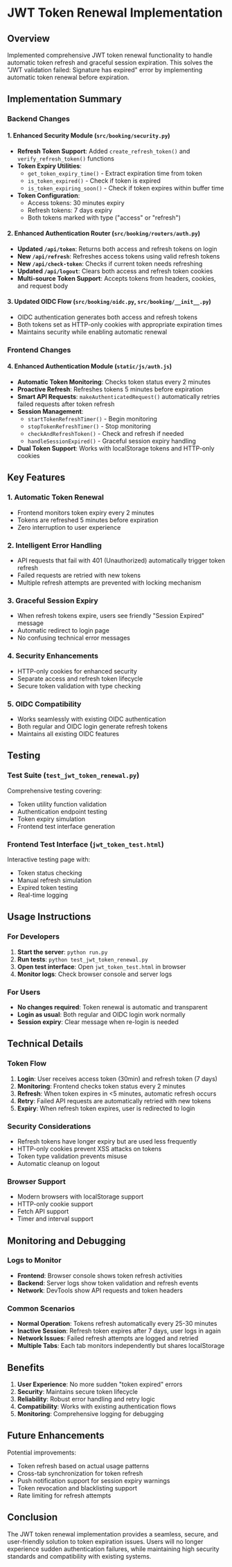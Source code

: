 # JWT Token Renewal Implementation

## Overview
Implemented comprehensive JWT token renewal functionality to handle automatic token refresh and graceful session expiration. This solves the "JWT validation failed: Signature has expired" error by implementing automatic token renewal before expiration.

## Implementation Summary

### Backend Changes

#### 1. Enhanced Security Module (`src/booking/security.py`)
- **Refresh Token Support**: Added `create_refresh_token()` and `verify_refresh_token()` functions
- **Token Expiry Utilities**: 
  - `get_token_expiry_time()` - Extract expiration time from token
  - `is_token_expired()` - Check if token is expired
  - `is_token_expiring_soon()` - Check if token expires within buffer time
- **Token Configuration**:
  - Access tokens: 30 minutes expiry
  - Refresh tokens: 7 days expiry
  - Both tokens marked with type ("access" or "refresh")

#### 2. Enhanced Authentication Router (`src/booking/routers/auth.py`)
- **Updated `/api/token`**: Returns both access and refresh tokens on login
- **New `/api/refresh`**: Refreshes access tokens using valid refresh tokens
- **New `/api/check-token`**: Checks if current token needs refreshing
- **Updated `/api/logout`**: Clears both access and refresh token cookies
- **Multi-source Token Support**: Accepts tokens from headers, cookies, and request body

#### 3. Updated OIDC Flow (`src/booking/oidc.py`, `src/booking/__init__.py`)
- OIDC authentication generates both access and refresh tokens
- Both tokens set as HTTP-only cookies with appropriate expiration times
- Maintains security while enabling automatic renewal

### Frontend Changes

#### 4. Enhanced Authentication Module (`static/js/auth.js`)
- **Automatic Token Monitoring**: Checks token status every 2 minutes
- **Proactive Refresh**: Refreshes tokens 5 minutes before expiration
- **Smart API Requests**: `makeAuthenticatedRequest()` automatically retries failed requests after token refresh
- **Session Management**: 
  - `startTokenRefreshTimer()` - Begin monitoring
  - `stopTokenRefreshTimer()` - Stop monitoring
  - `checkAndRefreshToken()` - Check and refresh if needed
  - `handleSessionExpired()` - Graceful session expiry handling
- **Dual Token Support**: Works with localStorage tokens and HTTP-only cookies

## Key Features

### 1. Automatic Token Renewal
- Frontend monitors token expiry every 2 minutes
- Tokens are refreshed 5 minutes before expiration
- Zero interruption to user experience

### 2. Intelligent Error Handling
- API requests that fail with 401 (Unauthorized) automatically trigger token refresh
- Failed requests are retried with new tokens
- Multiple refresh attempts are prevented with locking mechanism

### 3. Graceful Session Expiry
- When refresh tokens expire, users see friendly "Session Expired" message
- Automatic redirect to login page
- No confusing technical error messages

### 4. Security Enhancements
- HTTP-only cookies for enhanced security
- Separate access and refresh token lifecycle
- Secure token validation with type checking

### 5. OIDC Compatibility
- Works seamlessly with existing OIDC authentication
- Both regular and OIDC login generate refresh tokens
- Maintains all existing OIDC features

## Testing

### Test Suite (`test_jwt_token_renewal.py`)
Comprehensive testing covering:
- Token utility function validation
- Authentication endpoint testing
- Token expiry simulation
- Frontend test interface generation

### Frontend Test Interface (`jwt_token_test.html`)
Interactive testing page with:
- Token status checking
- Manual refresh simulation
- Expired token testing
- Real-time logging

## Usage Instructions

### For Developers
1. **Start the server**: `python run.py`
2. **Run tests**: `python test_jwt_token_renewal.py`
3. **Open test interface**: Open `jwt_token_test.html` in browser
4. **Monitor logs**: Check browser console and server logs

### For Users
- **No changes required**: Token renewal is automatic and transparent
- **Login as usual**: Both regular and OIDC login work normally
- **Session expiry**: Clear message when re-login is needed

## Technical Details

### Token Flow
1. **Login**: User receives access token (30min) and refresh token (7 days)
2. **Monitoring**: Frontend checks token status every 2 minutes
3. **Refresh**: When token expires in <5 minutes, automatic refresh occurs
4. **Retry**: Failed API requests are automatically retried with new tokens
5. **Expiry**: When refresh token expires, user is redirected to login

### Security Considerations
- Refresh tokens have longer expiry but are used less frequently
- HTTP-only cookies prevent XSS attacks on tokens
- Token type validation prevents misuse
- Automatic cleanup on logout

### Browser Support
- Modern browsers with localStorage support
- HTTP-only cookie support
- Fetch API support
- Timer and interval support

## Monitoring and Debugging

### Logs to Monitor
- **Frontend**: Browser console shows token refresh activities
- **Backend**: Server logs show token validation and refresh events
- **Network**: DevTools show API requests and token headers

### Common Scenarios
- **Normal Operation**: Tokens refresh automatically every 25-30 minutes
- **Inactive Session**: Refresh token expires after 7 days, user logs in again
- **Network Issues**: Failed refresh attempts are logged and retried
- **Multiple Tabs**: Each tab monitors independently but shares localStorage

## Benefits

1. **User Experience**: No more sudden "token expired" errors
2. **Security**: Maintains secure token lifecycle
3. **Reliability**: Robust error handling and retry logic
4. **Compatibility**: Works with existing authentication flows
5. **Monitoring**: Comprehensive logging for debugging

## Future Enhancements

Potential improvements:
- Token refresh based on actual usage patterns
- Cross-tab synchronization for token refresh
- Push notification support for session expiry warnings
- Token revocation and blacklisting support
- Rate limiting for refresh attempts

## Conclusion

The JWT token renewal implementation provides a seamless, secure, and user-friendly solution to token expiration issues. Users will no longer experience sudden authentication failures, while maintaining high security standards and compatibility with existing systems.
